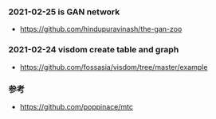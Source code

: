 
### 2021-02-25 is GAN network
* https://github.com/hindupuravinash/the-gan-zoo

### 2021-02-24 visdom create table and graph
* https://github.com/fossasia/visdom/tree/master/example

### 参考
* https://github.com/poppinace/mtc
